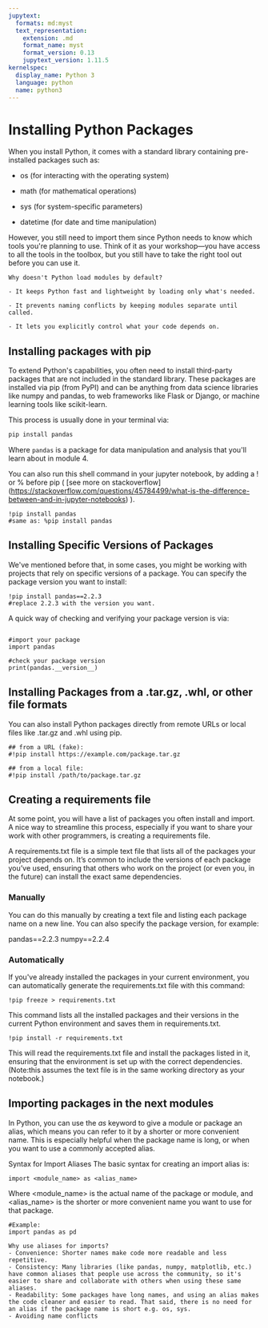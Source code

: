 ```yaml
---
jupytext:
  formats: md:myst
  text_representation:
    extension: .md
    format_name: myst
    format_version: 0.13
    jupytext_version: 1.11.5
kernelspec:
  display_name: Python 3
  language: python
  name: python3
---
```





# Installing Python Packages


When you install Python, it comes with a standard library containing pre-installed packages such as:
- os (for interacting with the operating system)

- math (for mathematical operations)

- sys (for system-specific parameters)

- datetime (for date and time manipulation)

However, you still need to import them since Python needs to know which tools you're planning to use.
Think of it as your workshop—you have access to all the tools in the toolbox, but you still have to take the right tool out before you can use it.


```{note}
Why doesn't Python load modules by default?

- It keeps Python fast and lightweight by loading only what's needed.

- It prevents naming conflicts by keeping modules separate until called.

- It lets you explicitly control what your code depends on.
```



## Installing packages with pip

To extend Python's capabilities, you often need to install third-party packages that are not included in the standard library. These packages are installed via pip (from PyPI) and can be anything from data science libraries like numpy and pandas, to web frameworks like Flask or Django, or machine learning tools like scikit-learn.

This process is usually done in your terminal via:
```bash
pip install pandas
```
Where `pandas` is a package for data manipulation and analysis that you'll learn about in module 4.


You can also run this shell command in your jupyter notebook, by adding a ! or % before pip ( [see more on stackoverflow] (https://stackoverflow.com/questions/45784499/what-is-the-difference-between-and-in-jupyter-notebooks) ).

```{code-cell}
!pip install pandas
#same as: %pip install pandas
```
## Installing Specific Versions of Packages

We've mentioned before that, in some cases, you might be working with projects that rely on specific versions of a package. You can specify the package version you want to install:
```{code-cell}
!pip install pandas==2.2.3
#replace 2.2.3 with the version you want.
```
A quick way of checking and verifying your package version is via:

```{code-cell}

#import your package
import pandas 

#check your package version
print(pandas.__version__)
```


## Installing Packages from a .tar.gz, .whl, or other file formats

You can also install Python packages directly from remote URLs or local files like .tar.gz and .whl using pip.

```{code-cell}
## from a URL (fake):
#!pip install https://example.com/package.tar.gz

## from a local file:
#!pip install /path/to/package.tar.gz
```

## Creating a requirements file

At some point, you will have a list of packages you often install and import. A nice way to streamline this process, especially if you want to share your work with other programmers, is creating a requirements file.

A requirements.txt file is a simple text file that lists all of the packages your project depends on. It’s common to include the versions of each package you’ve used, ensuring that others who work on the project (or even you, in the future) can install the exact same dependencies.

### Manually

You can do this manually by creating a text file and listing each package name on a new line. You can also specify the package version, for example:

pandas==2.2.3
numpy==2.2.4


### Automatically

If you've already installed the packages in your current environment, you can automatically generate the requirements.txt file with this command:

```{code-cell}
!pip freeze > requirements.txt
```

This command lists all the installed packages and their versions in the current Python environment and saves them in requirements.txt.


```{code-cell}
!pip install -r requirements.txt
```

This will read the requirements.txt file and install the packages listed in it, ensuring that the environment is set up with the correct dependencies.
(Note:this assumes the text file is in the same working directory as your notebook.)

## Importing packages in the next modules

In Python, you can use the *as* keyword to give a module or package an alias, which means you can refer to it by a shorter or more convenient name. This is especially helpful when the package name is long, or when you want to use a commonly accepted alias.

Syntax for Import Aliases
The basic syntax for creating an import alias is:


```{code-cell}
import <module_name> as <alias_name>
```

Where <module_name> is the actual name of the package or module, and  <alias_name> is the shorter or more convenient name you want to use for that package.

```{code-cell}
#Example: 
import pandas as pd
```


```{note}
Why use aliases for imports?
- Convenience: Shorter names make code more readable and less repetitive.
- Consistency: Many libraries (like pandas, numpy, matplotlib, etc.) have common aliases that people use across the community, so it's easier to share and collaborate with others when using these same aliases.
- Readability: Some packages have long names, and using an alias makes the code cleaner and easier to read. That said, there is no need for an alias if the package name is short e.g. os, sys.
- Avoiding name conflicts


```


